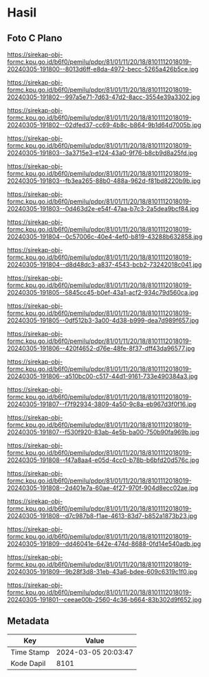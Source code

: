 # Hasil

## Foto C Plano

https://sirekap-obj-formc.kpu.go.id/b6f0/pemilu/pdpr/81/01/11/20/18/8101112018019-20240305-191800--8013d6ff-e8da-4972-becc-5265a426b5ce.jpg

https://sirekap-obj-formc.kpu.go.id/b6f0/pemilu/pdpr/81/01/11/20/18/8101112018019-20240305-191802--997a5e71-7d63-47d2-8acc-3554e39a3302.jpg

https://sirekap-obj-formc.kpu.go.id/b6f0/pemilu/pdpr/81/01/11/20/18/8101112018019-20240305-191802--02dfed37-cc69-4b8c-b864-9b1d64d7005b.jpg

https://sirekap-obj-formc.kpu.go.id/b6f0/pemilu/pdpr/81/01/11/20/18/8101112018019-20240305-191803--3a3715e3-e124-43a0-9f76-b8cb9d8a25fd.jpg

https://sirekap-obj-formc.kpu.go.id/b6f0/pemilu/pdpr/81/01/11/20/18/8101112018019-20240305-191803--fb3ea265-88b0-488a-962d-f81bd8220b9b.jpg

https://sirekap-obj-formc.kpu.go.id/b6f0/pemilu/pdpr/81/01/11/20/18/8101112018019-20240305-191803--0d463d2e-e54f-47aa-b7c3-2a5dea9bcf84.jpg

https://sirekap-obj-formc.kpu.go.id/b6f0/pemilu/pdpr/81/01/11/20/18/8101112018019-20240305-191804--0c57006c-40e4-4ef0-b819-43288b632858.jpg

https://sirekap-obj-formc.kpu.go.id/b6f0/pemilu/pdpr/81/01/11/20/18/8101112018019-20240305-191804--d8d48dc3-a837-4543-bcb2-73242018c041.jpg

https://sirekap-obj-formc.kpu.go.id/b6f0/pemilu/pdpr/81/01/11/20/18/8101112018019-20240305-191805--5845cc45-b0ef-43a1-acf2-934c79d560ca.jpg

https://sirekap-obj-formc.kpu.go.id/b6f0/pemilu/pdpr/81/01/11/20/18/8101112018019-20240305-191805--0df512b3-3a00-4d38-b999-dea7d989f657.jpg

https://sirekap-obj-formc.kpu.go.id/b6f0/pemilu/pdpr/81/01/11/20/18/8101112018019-20240305-191806--420f4652-d76e-48fe-8f37-dff43da96577.jpg

https://sirekap-obj-formc.kpu.go.id/b6f0/pemilu/pdpr/81/01/11/20/18/8101112018019-20240305-191806--a510bc00-c517-44d1-9161-733e490384a3.jpg

https://sirekap-obj-formc.kpu.go.id/b6f0/pemilu/pdpr/81/01/11/20/18/8101112018019-20240305-191807--f7f92934-3809-4a50-9c8a-eb967d3f0f16.jpg

https://sirekap-obj-formc.kpu.go.id/b6f0/pemilu/pdpr/81/01/11/20/18/8101112018019-20240305-191807--f530f920-83ab-4e5b-ba00-750b90fa969b.jpg

https://sirekap-obj-formc.kpu.go.id/b6f0/pemilu/pdpr/81/01/11/20/18/8101112018019-20240305-191808--f47a8aa4-e05d-4cc0-b78b-b6bfd20d576c.jpg

https://sirekap-obj-formc.kpu.go.id/b6f0/pemilu/pdpr/81/01/11/20/18/8101112018019-20240305-191808--2d401e7a-60ae-4f27-970f-904d8ecc02ae.jpg

https://sirekap-obj-formc.kpu.go.id/b6f0/pemilu/pdpr/81/01/11/20/18/8101112018019-20240305-191808--d7c987b8-f1ae-4613-83d7-b852a1873b23.jpg

https://sirekap-obj-formc.kpu.go.id/b6f0/pemilu/pdpr/81/01/11/20/18/8101112018019-20240305-191809--dd46041e-642e-474d-8688-0fd14e540adb.jpg

https://sirekap-obj-formc.kpu.go.id/b6f0/pemilu/pdpr/81/01/11/20/18/8101112018019-20240305-191809--9b28f3d8-31eb-43a6-bdee-609c6319c1f0.jpg

https://sirekap-obj-formc.kpu.go.id/b6f0/pemilu/pdpr/81/01/11/20/18/8101112018019-20240305-191801--ceeae00b-2560-4c36-b664-83b302d9f652.jpg


## Metadata

| Key        | Value               |
| ---------- | ------------------- |
| Time Stamp | 2024-03-05 20:03:47 |
| Kode Dapil | 8101                |



